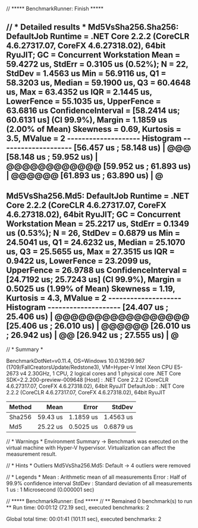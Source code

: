 // ***** BenchmarkRunner: Finish  *****

// * Detailed results *
Md5VsSha256.Sha256: DefaultJob
Runtime = .NET Core 2.2.2 (CoreCLR 4.6.27317.07, CoreFX 4.6.27318.02), 64bit RyuJIT; GC = Concurrent Workstation
Mean = 59.4272 us, StdErr = 0.3105 us (0.52%); N = 22, StdDev = 1.4563 us
Min = 56.9116 us, Q1 = 58.3203 us, Median = 59.1900 us, Q3 = 60.4648 us, Max = 63.4352 us
IQR = 2.1445 us, LowerFence = 55.1035 us, UpperFence = 63.6816 us
ConfidenceInterval = [58.2414 us; 60.6131 us] (CI 99.9%), Margin = 1.1859 us (2.00% of Mean)
Skewness = 0.69, Kurtosis = 3.5, MValue = 2
-------------------- Histogram --------------------
[56.457 us ; 58.148 us) | @@@
[58.148 us ; 59.952 us) | @@@@@@@@@@@@
[59.952 us ; 61.893 us) | @@@@@@
[61.893 us ; 63.890 us) | @
---------------------------------------------------

Md5VsSha256.Md5: DefaultJob
Runtime = .NET Core 2.2.2 (CoreCLR 4.6.27317.07, CoreFX 4.6.27318.02), 64bit RyuJIT; GC = Concurrent Workstation
Mean = 25.2217 us, StdErr = 0.1349 us (0.53%); N = 26, StdDev = 0.6879 us
Min = 24.5041 us, Q1 = 24.6232 us, Median = 25.1070 us, Q3 = 25.5655 us, Max = 27.3515 us
IQR = 0.9422 us, LowerFence = 23.2099 us, UpperFence = 26.9788 us
ConfidenceInterval = [24.7192 us; 25.7243 us] (CI 99.9%), Margin = 0.5025 us (1.99% of Mean)
Skewness = 1.19, Kurtosis = 4.3, MValue = 2
-------------------- Histogram --------------------
[24.407 us ; 25.406 us) | @@@@@@@@@@@@@@@@@
[25.406 us ; 26.010 us) | @@@@@@
[26.010 us ; 26.942 us) | @@
[26.942 us ; 27.555 us) | @
---------------------------------------------------

// * Summary *

BenchmarkDotNet=v0.11.4, OS=Windows 10.0.16299.967 (1709/FallCreatorsUpdate/Redstone3), VM=Hyper-V
Intel Xeon CPU E5-2673 v4 2.30GHz, 1 CPU, 2 logical cores and 1 physical core
.NET Core SDK=2.2.200-preview-009648
  [Host]     : .NET Core 2.2.2 (CoreCLR 4.6.27317.07, CoreFX 4.6.27318.02), 64bit RyuJIT
  DefaultJob : .NET Core 2.2.2 (CoreCLR 4.6.27317.07, CoreFX 4.6.27318.02), 64bit RyuJIT


| Method |     Mean |     Error |    StdDev |
|------- |---------:|----------:|----------:|
| Sha256 | 59.43 us | 1.1859 us | 1.4563 us |
|    Md5 | 25.22 us | 0.5025 us | 0.6879 us |

// * Warnings *
Environment
  Summary -> Benchmark was executed on the virtual machine with Hyper-V hypervisor. Virtualization can affect the measurement result.

// * Hints *
Outliers
  Md5VsSha256.Md5: Default -> 4 outliers were removed

// * Legends *
  Mean   : Arithmetic mean of all measurements
  Error  : Half of 99.9% confidence interval
  StdDev : Standard deviation of all measurements
  1 us   : 1 Microsecond (0.000001 sec)

// ***** BenchmarkRunner: End *****
// ** Remained 0 benchmark(s) to run **
Run time: 00:01:12 (72.19 sec), executed benchmarks: 2

Global total time: 00:01:41 (101.11 sec), executed benchmarks: 2